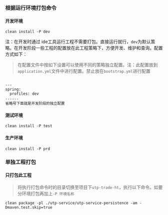 ### 根据运行环境打包命令
#### 开发环境
```
clean install -P dev
```
注：在开发时通过 ide工具运行工程不需要打包。直接运行就行，`dev`为默认策略。在开发阶段一些工程的配置放在此工程策略下，方便开发、维护和查询。配置方式如下：   
> 在配置文件中按如下设置可以使用不同的策略独立配置。注：此配置放到`application.yml`文件中进行配置。禁止放在`bootstrap.yml`进行配置
```、yaml

---
spring:
  profiles: dev
......
省略号下面就是开发阶段的独立配置

```
#### 测试环境
```
clean install -P test
```
#### 生产环境
```
clean install -P prd
```

### 单独工程打包
#### 只打包此工程
> 将执行打包命令时的目录切换至项目下`utp-trade-ht`，执行以下命令。如要分环境打包再加上`-P 环境名称`
````
clean package -pl ./utp-service/utp-service-persistence -am -Dmaven.test.skip=true
````